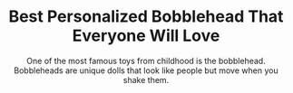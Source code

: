 ---
layout: post
title: Best Personalized Bobblehead That Everyone Will Love
subtitle: One of the most famous toys from childhood is the bobblehead. Bobbleheads are unique dolls that look like people but move when you shake them.
header-img: "img/post/2023/09/copied/medium_personalized_bobblehead_fix_e1e28976c6.jpg"
header-style: text
permalink: "/personalized-bobblehead/"
catalog: true
tags:
  - Recipients 
  - Men
---    